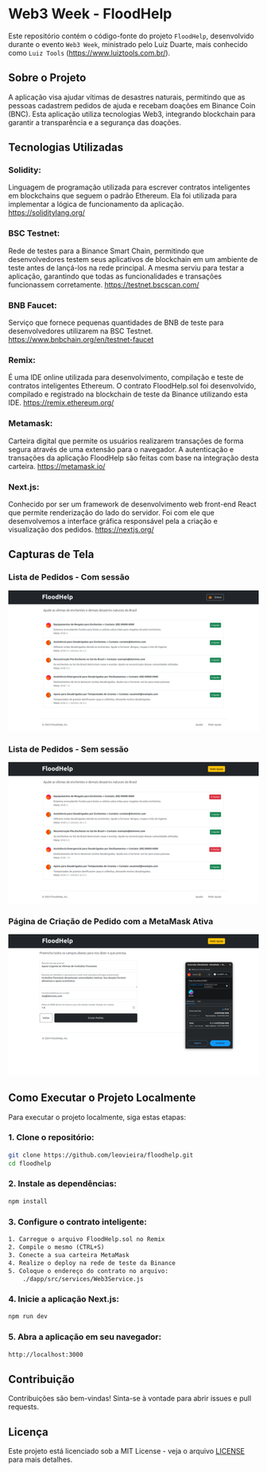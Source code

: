 # Web3 Week - FloodHelp

Este repositório contém o código-fonte do projeto `FloodHelp`, desenvolvido durante o evento `Web3 Week`, ministrado pelo Luiz Duarte, mais conhecido como `Luiz Tools` (https://www.luiztools.com.br/).

## Sobre o Projeto

A aplicação visa ajudar vítimas de desastres naturais, permitindo que as pessoas cadastrem pedidos de ajuda e recebam doações em Binance Coin (BNC). Esta aplicação utiliza tecnologias Web3, integrando blockchain para garantir a transparência e a segurança das doações.

## Tecnologias Utilizadas

### Solidity:
Linguagem de programação utilizada para escrever contratos inteligentes em blockchains que seguem o padrão Ethereum. Ela foi utilizada para implementar a lógica de funcionamento da aplicação. https://soliditylang.org/

### BSC Testnet:
Rede de testes para a Binance Smart Chain, permitindo que desenvolvedores testem seus aplicativos de blockchain em um ambiente de teste antes de lançá-los na rede principal. A mesma serviu para testar a aplicação, garantindo que todas as funcionalidades e transações funcionassem corretamente. https://testnet.bscscan.com/

### BNB Faucet:
Serviço que fornece pequenas quantidades de BNB de teste para desenvolvedores utilizarem na BSC Testnet. https://www.bnbchain.org/en/testnet-faucet

### Remix:
É uma IDE online utilizada para desenvolvimento, compilação e teste de contratos inteligentes Ethereum. O contrato FloodHelp.sol foi desenvolvido, compilado e registrado na blockchain de teste da Binance utilizando esta IDE. https://remix.ethereum.org/

### Metamask:
Carteira digital que permite os usuários realizarem transações de forma segura através de uma extensão para o navegador. A autenticação e transações da aplicação FloodHelp são feitas com base na integração desta carteira. https://metamask.io/

### Next.js:
Conhecido por ser um framework de desenvolvimento web front-end React que permite renderização do lado do servidor. Foi com ele que desenvolvemos a interface gráfica responsável pela a criação e visualização dos pedidos. https://nextjs.org/

## Capturas de Tela

### Lista de Pedidos - Com sessão
![Lista de Pedidos - Não logado](./assets/screenshot1.png)

### Lista de Pedidos - Sem sessão
![Lista de Pedidos - Logado](./assets/screenshot2.png)

### Página de Criação de Pedido com a MetaMask Ativa
![Página de Criação de Pedido com a MetaMask Ativa](./assets/screenshot3.png)

## Como Executar o Projeto Localmente

Para executar o projeto localmente, siga estas etapas:

### 1. Clone o repositório:
``` bash
git clone https://github.com/leovieira/floodhelp.git
cd floodhelp
```

### 2. Instale as dependências:
``` bash
npm install
```

### 3. Configure o contrato inteligente:
```
1. Carregue o arquivo FloodHelp.sol no Remix
2. Compile o mesmo (CTRL+S)
3. Conecte a sua carteira MetaMask
4. Realize o deploy na rede de teste da Binance
5. Coloque o endereço do contrato no arquivo:
    ./dapp/src/services/Web3Service.js
```

### 4. Inicie a aplicação Next.js:
``` bash
npm run dev
```

### 5. Abra a aplicação em seu navegador:
``` bash
http://localhost:3000
```

## Contribuição

Contribuições são bem-vindas! Sinta-se à vontade para abrir issues e pull requests.

## Licença

Este projeto está licenciado sob a MIT License - veja o arquivo [LICENSE](./LICENSE) para mais detalhes.
